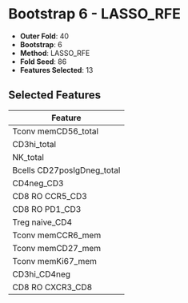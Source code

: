 # Bootstrap 6 - LASSO_RFE

- **Outer Fold**: 40
- **Bootstrap**: 6
- **Method**: LASSO_RFE
- **Fold Seed**: 86
- **Features Selected**: 13

## Selected Features

| Feature |
|---------|
| Tconv memCD56_total |
| CD3hi_total |
| NK_total |
| Bcells CD27posIgDneg_total |
| CD4neg_CD3 |
| CD8 RO CCR5_CD3 |
| CD8 RO PD1_CD3 |
| Treg naive_CD4 |
| Tconv memCCR6_mem |
| Tconv memCD27_mem |
| Tconv memKi67_mem |
| CD3hi_CD4neg |
| CD8 RO CXCR3_CD8 |
